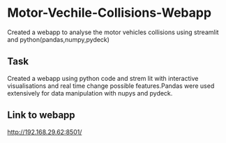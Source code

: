 # Motor-Vechile-Collisions-Webapp
Created a webapp to analyse the motor vehicles collisions using streamlit and python(pandas,numpy,pydeck)

## Task
Created a webapp using python code and strem lit with interactive visualisations and real time change possible features.Pandas were used extensively for data manipulation with nupys and pydeck.

## Link to webapp
http://192.168.29.62:8501/
